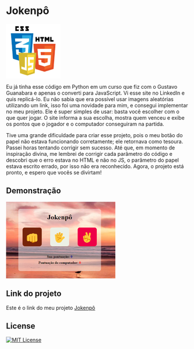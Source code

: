 # Jokenpô

<img src="Imagem/HtmlCssJavaScript.png" alt="Logo" align="center" width="150">

Eu já tinha esse código em Python em um curso que fiz com o Gustavo Guanabara e apenas o converti para JavaScript. Vi esse site no LinkedIn e quis replicá-lo. Eu não sabia que era possível usar imagens aleatórias utilizando um link, isso foi uma novidade para mim, e consegui implementar no meu projeto. Ele é super simples de usar: basta você escolher com o que quer jogar.  O site informa a sua escolha, mostra quem venceu e exibe os pontos que o jogador e o computador conseguiram na partida. 

Tive uma grande dificuldade para criar esse projeto, pois o meu botão do papel não estava funcionando corretamente; ele retornava como tesoura. Passei horas tentando corrigir sem sucesso. Até que, em momento de inspiração divina, me lembrei de corrigir cada parâmetro do código e descobri que o erro estava no HTML e não no JS, o parâmetro do papel estava escrito errado, por isso não era reconhecido. Agora, o projeto está pronto, e espero que vocês se divirtam!

## Demonstração

<img src="Imagem/jokenpo.png" alt="Jokenpo" align="center" width="300"> 

## Link do projeto

Este é o link do meu projeto <a href= "https://anajulialeite.github.io/jokenpo/">Jokenpô</a>

## License

[![MIT License](https://img.shields.io/badge/License-MIT-%231C003F.svg)](./LICENSE)
